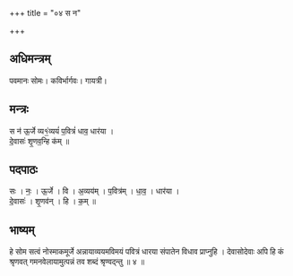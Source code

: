 +++
title = "०४ स न"

+++
## अधिमन्त्रम्
पवमानः सोमः। कविर्भार्गवः। गायत्री।

## मन्त्रः
स न॑ ऊ॒र्जे व्य१॒॑व्ययं॑ प॒वित्रं॑ धाव॒ धार॑या ।  
दे॒वासः॑ शृ॒णव॒न्हि क॑म् ॥

## पदपाठः
सः । नः॒ । ऊ॒र्जे । वि । अ॒व्यय॑म् । प॒वित्र॑म् । धा॒व॒ । धार॑या ।  
दे॒वासः॑ । शृ॒णव॑न् । हि । क॒म् ॥

## भाष्यम्
हे सोम सत्वं नोस्माकमूर्जे अन्नायाव्ययमविमयं पवित्रं धारया संपातेन विधाव प्राप्नुहि । देवासोदेवाः अपि हि कं श्रृणवत् गमनवेलायामुत्पन्नं तव शब्दं श्रृण्वद्न्तु ॥ ४ ॥